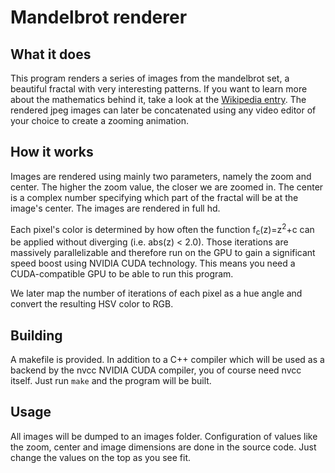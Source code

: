 # Mandelbrot renderer
## What it does
This program renders a series of images from the mandelbrot set, a beautiful
fractal with very interesting patterns. If you want to learn more about the
mathematics behind it, take a look at the [Wikipedia entry](https://en.wikipedia.org/wiki/Mandelbrot_set).
The rendered jpeg images can later be concatenated using any video editor of your choice
to create a zooming animation.

## How it works
Images are rendered using mainly two parameters, namely the zoom and center. The higher the zoom
value, the closer we are zoomed in. The center is a complex number specifying which part of the
fractal will be at the image's center. The images are rendered in full hd.

Each pixel's color is determined by how often the function f<sub>c</sub>(z)=z<sup>2</sup>+c
can be applied without diverging (i.e. abs(z) < 2.0). Those iterations are massively parallelizable
and therefore run on the GPU to gain a significant speed boost using NVIDIA CUDA technology. This means
you need a CUDA-compatible GPU to be able to run this program.

We later map the number of iterations of each pixel as a hue angle and convert the resulting
HSV color to RGB.

## Building
A makefile is provided. In addition to a C++ compiler which will be used as a backend by
the nvcc NVIDIA CUDA compiler, you of course need nvcc itself. Just run `make` and the
program will be built.

## Usage
All images will be dumped to an images folder. Configuration of values like the zoom, center and
image dimensions are done in the source code. Just change the values on the top as you see fit.
